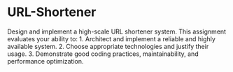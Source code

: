 # URL-Shortener
Design and implement a high-scale URL shortener system. This assignment evaluates your ability to: 1. Architect and implement a reliable and highly available system. 2. Choose appropriate technologies and justify their usage. 3. Demonstrate good coding practices, maintainability, and performance optimization.
